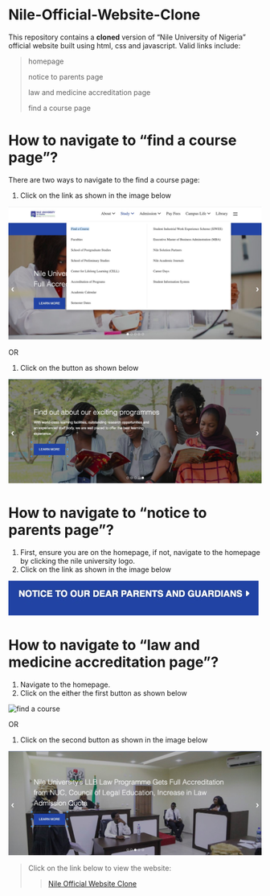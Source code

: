 
# Nile-Official-Website-Clone

This repository contains a **cloned** version of “Nile University of Nigeria” official website built using html, css and javascript. Valid links include:

> homepage
>
> notice to parents page
>
> law and medicine accreditation page
>
> find a course page

# How to navigate to “find a course page”?

There are two ways to navigate to the find a course page:

1. Click on the link as shown in the image below

![find a course](/user-manual/find-a-course.jpg)

OR

1. Click on the button as shown below

![find a course](/user-manual/find-a-course-button.jpg)

# How to navigate to “notice to parents page”?

1. First, ensure you are on the homepage, if not, navigate to the homepage by clicking the nile university logo.
2. Click on the link as shown in the image below

![find a course](/user-manual/important-info.jpg)

# How to navigate to “law and medicine accreditation page”?

1. Navigate to the homepage.
2. Click on the either the first button as shown below

![find a course](/user-manual/learn-more-1.jpp)

OR

1. Click on the second button as shown in the image below

![find a course](/user-manual/learn-more-2.jpg)

> Click on the link below to view the website:
>
>> <a href="https://shaba-imran.github.io/Nile-Official-Website-Clone/">Nile Official Website Clone</a>
